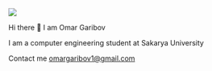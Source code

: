 <img align="center" src="https://github-readme-stats.vercel.app/api/<CARD_TYPE>/?username=<USERNAME>&theme=<THEME_NAME>" />

Hi there 👋 I am Omar Garibov

I am a computer engineering student at Sakarya University

Contact me omargaribov1@gmail.com
